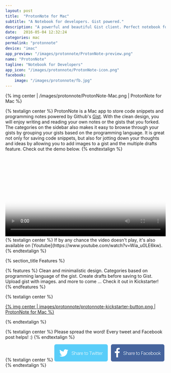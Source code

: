 ```yaml
---
layout: post
title:  "ProtonNote for Mac"
subtitle: "A Notebook for developers. Gist powered."
description: "A powerful and beautiful Gist client. Perfect notebook for developers."
date:   2016-05-04 12:32:24
categories: mac
permalink: "protonnote"
device: "imac"
app_preview: "/images/protonnote/ProtonNote-preview.png"
name: "ProtonNote"
tagline: "Notebook for Developers"
app_icon: "/images/protonnote/ProtonNote-icon.png"
facebook:
    image: "/images/protonnote/fb.jpg"
---
```




{% img center | /images/protonnote/ProtonNote-Mac.png | ProtonNote for Mac %}

{% textalign center %}
ProtonNote is a Mac app to store code snippets and programming notes powered by Github's [Gist](https://gist.github.com). With the clean design, you will enjoy writing and reading your own notes or the gists that you forked. The categories on the sidebar also makes it easy to browse through your gists by grouping your gists based on the programming language. It is great not only for saving code snippets, but also for jotting down your thoughts and ideas by allowing you to add images to a gist and the multiple drafts feature. Check out the demo below.
{% endtextalign %}

<div>
<video src="/images/protonnote/protonnote.mp4" controls width="100%" poster="/images/protonnote/video-poster.png">
</video>
</div>
{% textalign center %}
If by any chance the video doesn't play, it's also available on [Youtube](https://www.youtube.com/watch?v=Wia_u0LE6kw).
{% endtextalign %}

{% section_title Features %}

{% features %}
Clean and minimalistic design.
Categories based on programming language of the gist.
Create drafts before saving to Gist.
Upload gist with images.
and more to come ...
Check it out in Kickstarter!
{% endfeatures %}

{% textalign center %}

<a href="https://www.kickstarter.com/projects/194324012/protonnote-a-notebook-for-developers-powered-by-gi">
{% img center | images/protonnote/protonnote-kickstarter-button.png | ProtonNote for Mac %}
</a>

{% endtextalign %}

{% textalign center %}
Please spread the word! Every tweet and Facebook post helps! :)
{% endtextalign %}

{% textalign center %}
<a style="padding-right: 10px;" href="https://twitter.com/intent/tweet?text=ProtonNote%20for%20Mac%20seems%20interesting!&url=http%3A%2F%2Fwww.delightfuldev.com%2Fprotonnote&via=delightfuldev" target="blank"><img src="/images/Twitter.png"></a><a href="https://www.facebook.com/sharer/sharer.php?u=http%3A%2F%2Fwww.delightfuldev.com%2Fprotonnote" target="blank"><img src="/images/Facebook.png"></a>
{% endtextalign %}
